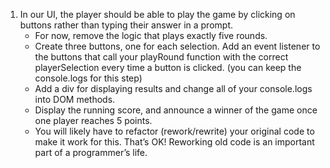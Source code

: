 1. In our UI, the player should be able to play the game by clicking on buttons rather than typing their answer in a prompt.
    - For now, remove the logic that plays exactly five rounds.
    - Create three buttons, one for each selection. Add an event listener to the buttons that call your playRound function with the correct playerSelection every time a button is clicked. (you can keep the console.logs for this step)
    - Add a div for displaying results and change all of your console.logs into DOM methods.
    - Display the running score, and announce a winner of the game once one player reaches 5 points.
    - You will likely have to refactor (rework/rewrite) your original code to make it work for this. That’s OK! Reworking old code is an important part of a programmer’s life.